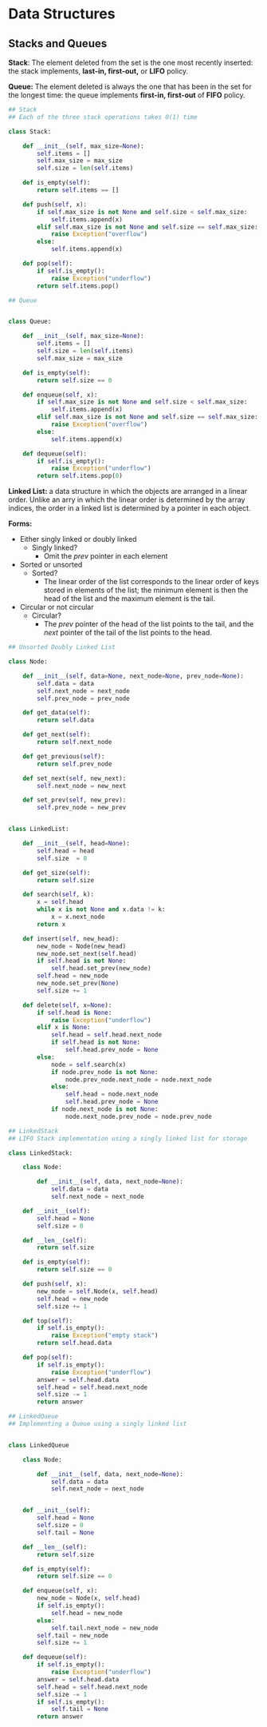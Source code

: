 # Data Structures

## Stacks and Queues

**Stack**: The element deleted from the set is the one most recently inserted: the stack implements, **last-in, first-out,** or **LIFO** policy.

**Queue:** The element deleted is always the one that has been in the set for the longest time: the queue implements **first-in, first-out** of **FIFO** policy.

``` python
## Stack
## Each of the three stack operations takes O(1) time

class Stack:

    def __init__(self, max_size=None):
        self.items = []
        self.max_size = max_size
        self.size = len(self.items)

    def is_empty(self):
        return self.items == []

    def push(self, x):
        if self.max_size is not None and self.size < self.max_size:
            self.items.append(x)
        elif self.max_size is not None and self.size == self.max_size:
            raise Exception("overflow")
        else:
            self.items.append(x)

    def pop(self):
        if self.is_empty():
            raise Exception("underflow")
        return self.items.pop()
```


``` python
## Queue


class Queue:

    def __init__(self, max_size=None):
        self.items = []
        self.size = len(self.items)
        self.max_size = max_size

    def is_empty(self):
        return self.size == 0

    def enqueue(self, x):
        if self.max_size is not None and self.size < self.max_size:
            self.items.append(x)
        elif self.max_size is not None and self.size == self.max_size:
            raise Exception("overflow")
        else:
            self.items.append(x)

    def dequeue(self):
        if self.is_empty():
            raise Exception("underflow")
        return self.items.pop(0)
```

**Linked List:** a data structure in which the objects are arranged in a linear order.
Unlike an arry in which the linear order is determined by the array indices, the order in a linked list is determined by a pointer in each object.

**Forms:**
+ Either singly linked or doubly linked
    + Singly linked?
        + Omit the *prev* pointer in each element
+ Sorted or unsorted
    + Sorted?
        + The linear order of the list corresponds to the linear order of keys stored in elements of the list; the minimum element is then the head of the list and the maximum element is the tail.
+ Circular or not circular
    + Circular?
        + The *prev* pointer of the head of the list points to the tail, and the *next* pointer of the tail of the list points to the head.

``` python
## Unsorted Doubly Linked List

class Node:

    def __init__(self, data=None, next_node=None, prev_node=None):
        self.data = data
        self.next_node = next_node
        self.prev_node = prev_node

    def get_data(self):
        return self.data

    def get_next(self):
        return self.next_node

    def get_previous(self):
        return self.prev_node

    def set_next(self, new_next):
        self.next_node = new_next

    def set_prev(self, new_prev):
        self.prev_node = new_prev


class LinkedList:

    def __init__(self, head=None):
        self.head = head
        self.size  = 0

    def get_size(self):
        return self.size

    def search(self, k):
        x = self.head
        while x is not None and x.data != k:
            x = x.next_node
        return x

    def insert(self, new_head):
        new_node = Node(new_head)
        new_node.set_next(self.head)
        if self.head is not None:
            self.head.set_prev(new_node)
        self.head = new_node
        new_node.set_prev(None)
        self.size += 1

    def delete(self, x=None):
        if self.head is None:
            raise Exception("underflow")
        elif x is None:
            self.head = self.head.next_node
            if self.head is not None:
                self.head.prev_node = None
        else:
            node = self.search(x)
            if node.prev_node is not None:
                node.prev_node.next_node = node.next_node
            else:
                self.head = node.next_node
                self.head.prev_node = None
            if node.next_node is not None:
                node.next_node.prev_node = node.prev_node
```


``` python
## LinkedStack
## LIFO Stack implementation using a singly linked list for storage

class LinkedStack:

    class Node:

        def __init__(self, data, next_node=None):
            self.data = data
            self.next_node = next_node

    def __init__(self):
        self.head = None
        self.size = 0

    def __len__(self):
        return self.size

    def is_empty(self):
        return self.size == 0

    def push(self, x):
        new_node = self.Node(x, self.head)
        self.head = new_node
        self.size += 1

    def top(self):
        if self.is_empty():
            raise Exception("empty stack")
        return self.head.data

    def pop(self):
        if self.is_empty():
            raise Exception("underflow")
        answer = self.head.data
        self.head = self.head.next_node
        self.size -= 1
        return answer
```

``` python
## LinkedQueue
## Implementing a Queue using a singly linked list


class LinkedQueue

    class Node:

        def __init__(self, data, next_node=None):
            self.data = data
            self.next_node = next_node


    def __init__(self):
        self.head = None
        self.size = 0
        self.tail = None

    def __len__(self):
        return self.size

    def is_empty(self):
        return self.size == 0

    def enqueue(self, x):
        new_node = Node(x, self.head)
        if self.is_empty():
            self.head = new_node
        else:
            self.tail.next_node = new_node
        self.tail = new_node
        self.size += 1

    def dequeue(self):
        if self.is_empty():
            raise Exception("underflow")
        answer = self.head.data
        self.head = self.head.next_node
        self.size -= 1
        if self.is_empty():
            self.tail = None
        return answer
```
